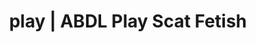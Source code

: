 ---
categories:
- Erotic Audiobooks
- Self-Pleasure
- Spiritual Kink
- Ethical Porn
- Gothic Erotica
image: /assets/images/1747714219541.jpg
layout: post
schema:
  description: Premium adult content featuring Scat Fetish, ABDL Play. High-quality
    artwork with erotic themes.
  keywords:
  - Nerdy Seduction
  - Virtual Sex
  - ABDL Play
  - Alt Aesthetic
  - Lingerie Art
  - Digital Dominance
  - Scat Fetish
  name: 1747714219541 | Scat Fetish ABDL Play
  type: VisualArtwork
seo:
  description: Featured content with artistic Scat Fetish, ABDL Play. HD images available.
  keywords: Scat Fetish, ABDL Play
  og_image: /assets/images/1747714219541.jpg
  schema_type: VisualArtwork
tags:
- '#play'
- Scat Fetish
- ABDL Play
title: play | ABDL Play Scat Fetish
---
